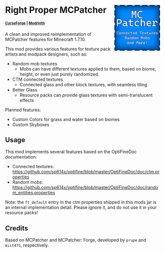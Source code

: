 # Right Proper MCPatcher <img src=".idea/icon.png" align="right" width=150>

<sup>**[CurseForge](https://www.curseforge.com/minecraft/mc-mods/mcpatcher) | [Modrinth](https://modrinth.com/mod/mcpatcher)**</sup>

A clean and improved reimplementation of MCPatcher features for Minecraft 1.7.10.

This mod provides various features for texture pack artists and modpack designers, such as:

- Random mob textures
  - Mobs can have different textures applied to them, based on biome, height, or even just purely randomized.
- CTM connected textures
  - Connected glass and other block textures, with seamless tiling
- Better Glass
  - Resource packs can provide glass textures with semi-translucent effects

Planned features:

- Custom Colors for grass and water based on biomes
- Custom Skyboxes

## Usage

This mod implements several features based on the OptiFineDoc documentation:

- Connected textures: https://github.com/sp614x/optifine/blob/master/OptiFineDoc/doc/ctm.properties
- Random mobs: https://github.com/sp614x/optifine/blob/master/OptiFineDoc/doc/random_entities.properties

Note: the `ft_default` entry in the ctm properties shipped in this mods jar is an internal implementation detail. Please ignore it, and do not use it in your resource packs!

## Credits

Based on MCPatcher and MCPatcher: Forge, developed by `prupe` and `mist475`, respectively.